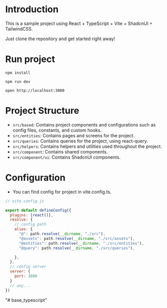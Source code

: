 # Introduction
This is a sample project using React + TypeScript + Vite + ShadcnUI + TailwindCSS.

Just clone the repository and get started right away!

# Run project

`npm install`

`npm run dev`

`open http://localhost:3000`


# Project Structure

- `src/based`: Contains project components and configurations such as config files, constants, and custom hooks.
- `src/entities`: Contains pages and screens for the project.
- `src/queries`: Contains queries for the project, using react-query.
- `src/helpers`: Contains helpers and utilities used throughout the project.
- `src/component`: Contains shared components.
- `src/component/ui`: Contains ShadcnUI components.

# Configuration

- You can find config for project in vite.config.ts.

```js
// vite.config.js

export default defineConfig({
  plugins: [react()],
  resolve: {
    // config path 
    alias: {
      "@": path.resolve(__dirname, "./src"),
      "@assets": path.resolve(__dirname, "./src/assets"),
      "@entities": path.resolve(__dirname, "./src/entities"),
      "@query": path.resolve(__dirname, "./src/queries"),

    },
  },
  // config server
  server: {
    port: 3000
  }
  // any... 
})

```
"# base_typescript" 

